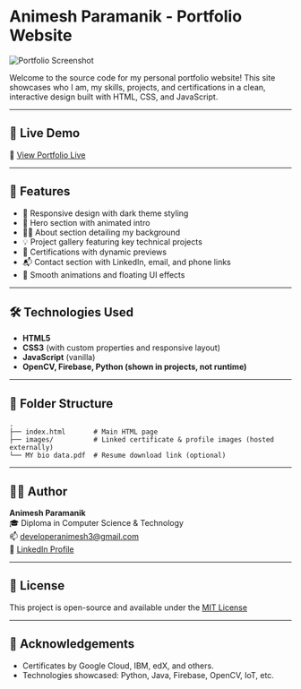 # Animesh Paramanik - Portfolio Website

![Portfolio Screenshot](https://raw.githubusercontent.com/Tech-Ani/images/main/preview.png)

Welcome to the source code for my personal portfolio website! This site showcases who I am, my skills, projects, and certifications in a clean, interactive design built with HTML, CSS, and JavaScript.

---

## 🚀 Live Demo

🔗 [View Portfolio Live](https://your-live-link.com)

---

## 📌 Features

- 🎯 Responsive design with dark theme styling
- 🧠 Hero section with animated intro
- 👨‍💻 About section detailing my background
- 💡 Project gallery featuring key technical projects
- 📜 Certifications with dynamic previews
- 📬 Contact section with LinkedIn, email, and phone links
- 🎨 Smooth animations and floating UI effects

---

## 🛠️ Technologies Used

- **HTML5**
- **CSS3** (with custom properties and responsive layout)
- **JavaScript** (vanilla)
- **OpenCV, Firebase, Python (shown in projects, not runtime)**

---

## 📂 Folder Structure

```
.
├── index.html       # Main HTML page
├── images/          # Linked certificate & profile images (hosted externally)
└── MY bio data.pdf  # Resume download link (optional)
```

---

## 🧑‍💻 Author

**Animesh Paramanik**  
🎓 Diploma in Computer Science & Technology  
📫 developeranimesh3@gmail.com  
🔗 [LinkedIn Profile](https://www.linkedin.com/in/animesh-paramanik-784689281)

---

## 📜 License

This project is open-source and available under the [MIT License](LICENSE)

---

## 🙌 Acknowledgements

- Certificates by Google Cloud, IBM, edX, and others.
- Technologies showcased: Python, Java, Firebase, OpenCV, IoT, etc.
